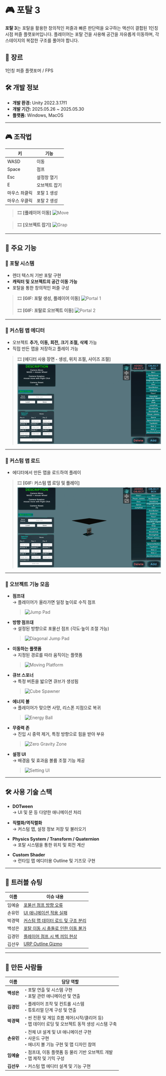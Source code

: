 # 🎮 포탈 3
**포탈 3**는 포탈을 활용한 창의적인 퍼즐과 빠른 판단력을 요구하는 액션이 결합된 1인칭 시점 퍼즐 플랫포머입니다.
플레이어는 포탈 건을 사용해 공간을 자유롭게 이동하며, 각 스테이지의 복잡한 구조를 풀어야 합니다.

## 📌 장르  
1인칭 퍼즐 플랫포머 / FPS

## 🛠 개발 정보  
- **개발 환경:** Unity 2022.3.17f1  
- **개발 기간:** 2025.05.26 ~ 2025.05.30  
- **플랫폼:** Windows, MacOS  

---

## 🎮 조작법

| 키 | 기능 |
|----|------|
| WASD | 이동 |
| Space | 점프 |
| Esc | 설정창 열기 |
| E | 오브젝트 잡기 |
| 마우스 좌클릭 | 포탈 1 생성 |
| 마우스 우클릭 | 포탈 2 생성 |

> 🎞️ **[플레이어 이동]**
> ![Move](docs/gif/move.gif)

> 🎞️ **[오브젝트 잡기]**
> ![Grap](docs/gif/grap.gif)

---

## 🧩 주요 기능

### 🔵 포탈 시스템
- 렌더 텍스처 기반 포탈 구현
- **캐릭터 및 오브젝트의 공간 이동 가능**
- 포탈을 통한 창의적인 퍼즐 구성

> 🎞️ **[GIF: 포탈 생성, 플레이어 이동]**
> ![Portal 1](docs/gif/portal_1.gif)
> 
> 🎞️ **[GIF: 포탈로 오브젝트 이동]**
> ![Portal 2](docs/gif/portal_2.gif)

---

### 🧱 커스텀 맵 에디터
- 오브젝트 **추가, 이동, 회전, 크기 조절, 삭제** 가능
- 직접 만든 맵을 저장하고 플레이 가능

> 🎞️ **[에디터 사용 장면 - 생성, 위치 조절, 사이즈 조절]**
> ![Custom Map Editor](docs/gif/custom_map_editor.gif)

---

### 📂 커스텀 맵 로드
- 에디터에서 만든 맵을 로드하여 플레이

> 🎞️ **[GIF: 커스텀 맵 로딩 및 플레이]**
> ![Portal 1](docs/gif/custom_map_load.gif)

---

### 🧩 오브젝트 기능 모음

- **점프대**  
  → 플레이어가 올라가면 일정 높이로 수직 점프
  > ![Jump Pad](docs/gif/jump_pad.gif)

- **방향 점프대**  
  → 설정된 방향으로 포물선 점프 (각도·높이 조절 가능)
  > ![Diagonal Jump Pad](docs/gif/diagonal_jump_ad.gif)

- **이동하는 플랫폼**  
  → 지정된 경로를 따라 움직이는 플랫폼
  > ![Moving Platform](docs/gif/moving_platform.gif)

- **큐브 스포너**  
  → 특정 버튼을 밟으면 큐브가 생성됨
  > ![Cube Spawner](docs/gif/cube_spawner.gif)

- **에너지 볼**  
  → 플레이어가 맞으면 사망, 리스폰 지점으로 복귀
  > ![Energy Ball](docs/gif/energy_ball.gif)

- **무중력 존**  
  → 진입 시 중력 제거, 특정 방향으로 힘을 받아 부유
  > ![Zero Gravity Zone](docs/gif/zero_gravity_zone.gif)

- **설정 UI**  
  → 배경음 및 효과음 볼륨 조절 기능 제공
  > ![Setting UI](docs/gif/setting_ui.gif)

---

## 🛠 사용 기술 스택

- **DOTween**  
  → UI 및 문 등 다양한 애니메이션 처리  

- **직렬화/역직렬화**  
  → 커스텀 맵, 설정 정보 저장 및 불러오기  

- **Physics System / Transform / Quaternion**  
  → 포탈 시스템을 통한 위치 및 회전 계산  

- **Custom Shader**  
  → 런타임 맵 에디터용 Outline 및 기즈모 구현  

---

## 🧪 트러블 슈팅

| 이름       | 이슈 내용                                     |
|------------|-----------------------------------------------|
| 임예슬     | [포물선 점프 방향 오류](TroubleShooting/포물선점프방향오류.md) |
| 손유민     | [UI 애니메이션 적용 실패](TroubleShooting/UI애니메이션적용실패.md) |
| 박경택     | [커스텀 맵 데이터 로드 및 구조 분리](TroubleShooting/커스텀맵데이터로드및구조분리.md) |
| 백성은     | [포탈 이동 시 충돌로 인한 이동 불가](TroubleShooting/포탈이동시충돌로인한이동불가.md) |
| 김경민     | [플레이어 점프 시 벽 끼임 현상](TroubleShooting/플레이어점프시벽끼임현상.md) |
| 김선우     | [URP Outline Gizmo](TroubleShooting/URPOutlineGizmo.md) |

---

## 👥 만든 사람들

| 이름     | 담당 역할 |
|----------|------------|
| **백성은** | ・포탈 연출 및 시스템 구현<br>・포탈 관련 애니메이션 및 연출 |
| **김경민** | ・플레이어 조작 및 컨트롤 시스템<br>・튜토리얼 단계 구성 및 연출 |
| **박경택** | ・씬 전환 및 게임 흐름 제어(시작/클리어 등)<br>・맵 데이터 로딩 및 오브젝트 동적 생성 시스템 구축 |
| **손유민** | ・전체 UI 설계 및 UI 애니메이션 구현<br>・사운드 구현<br>・에너지 볼 기능 구현 및 맵 디자인 참여 |
| **임예슬** | ・점프대, 이동 플랫폼 등 물리 기반 오브젝트 개발<br>・맵 제작 및 기믹 구성 |
| **김선우** | ・커스텀 맵 에디터 설계 및 기능 구현 |
